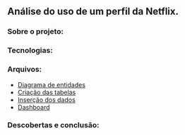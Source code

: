 ## Análise do uso de um perfil da Netflix.

### Sobre o projeto:
  
  
### Tecnologias:
  

### Arquivos:
  - [Diagrama de entidades](https://github.com/langrassi/analise_netflix/blob/main/diagrama_netflix.jpg)
  - [Criação das tabelas](https://github.com/langrassi/analise_netflix/blob/main/Tabelas.sql)
  - [Inserção dos dados](https://github.com/langrassi/analise_netflix/blob/main/Inser%C3%A7%C3%A3o%20de%20dados_projeto.sql)
  - [Dashboard](https://github.com/langrassi/analise_netflix/blob/main/Projeto%20BI%20-%20Netflix.pbix)

### Descobertas e conclusão: 
  
